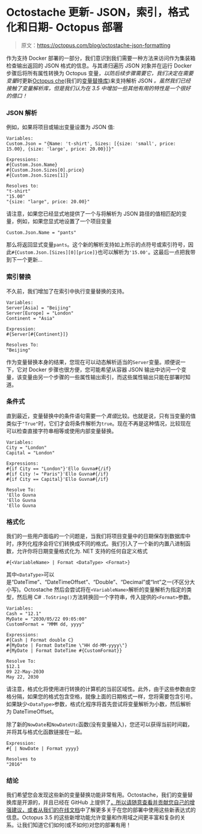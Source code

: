 # Octostache 更新- JSON，索引，格式化和日期- Octopus 部署

> 原文：<https://octopus.com/blog/octostache-json-formatting>

作为支持 Docker 部署的一部分，我们意识到我们需要一种方法来访问作为集装箱检查输出返回的 JSON 格式的信息。与其递归遍历 JSON 对象并在运行 Docker 步骤后将所有属性转换为 Octopus 变量，*以防后续步骤需要它，我们决定在需要变量*时更新[Octopus che](https://github.com/OctopusDeploy/Octostache)(我们的[变量替换库](http://docs.octopusdeploy.com/display/OD/Variable+Substitution+Syntax))来支持解析 JSON *。虽然我们已经接触了变量解析库，但是我们认为在 3.5 中增加一些其他有用的特性是一个很好的借口！*

### JSON 解析

例如，如果将项目或输出变量设置为 JSON 值:

```
Variables:
Custom.Json = "{Name: 't-shirt', Sizes: [{size: 'small', price: 15.00}, {size: 'large', price: 20.00}]}"  

Expressions:
#{Custom.Json.Name}
#{Custom.Json.Sizes[0].price}
#{Custom.Json.Sizes[1]}

Resolves to:
"t-shirt"
"15.00"
"{size: "large", price: 20.00}" 
```

请注意，如果您已经显式地提供了一个与将解析为 JSON 路径的值相匹配的变量，例如，如果您显式地设置了一个项目变量

```
Custom.Json.Name = "pants" 
```

那么将返回显式变量`pants`。这个新的解析支持如上所示的点符号或索引符号，因此`#{Custom.Json.[Sizes][0][price]}`也可以解析为`'15.00'`。这最后一点把我带到下一个更新...

### 索引替换

不久前，我们增加了在索引中执行变量替换的支持。

```
Variables:
Server[Asia] = "Beijing"
Server[Europe] = "London"
Continent = "Asia"

Expression:
#{Server[#{Continent}]}

Resolves To:
"Beijing" 
```

作为变量替换本身的结果，您现在可以动态解析适当的`Server`变量。顺便说一下，它对 Docker 步骤也很方便，您可能希望从容器 JSON 输出中访问一个变量，该变量由另一个步骤的一些属性输出索引，而这些属性输出只能在部署时知道。

### 条件式

直到最近，变量替换中的条件语句需要一个*真值*比较。也就是说，只有当变量的值类似于`"True"`时，它们才会将条件解析为`true`。现在不再是这种情况，比较现在可以检查直接字符串相等或使用内部变量替换。

```
Variables:
City = "London"
Capital = "London"

Expressions:
#{if City == "London"}'Ello Guvna#{/if}
#{if City != "Paris"}'Ello Guvna#{/if}
#{if City == Capital}'Ello Guvna#{/if}

Resolve To:
'Ello Guvna
'Ello Guvna
'Ello Guvna 
```

### 格式化

我们的一些用户面临的一个问题是，当我们将项目变量中的日期保存到数据库中时，序列化程序会将它们转换成不同的格式。我们引入了一个新的内置八进制函数，允许你将日期变量格式化为. NET 支持的任何自定义格式

```
#{<VariableName> | Format <DataType> <Format>} 
```

其中`<DataType>`可以是“DateTime”、“DateTimeOffset”、“Double”、“Decimal”或“Int”之一(不区分大小写)。Octostache 然后会尝试将在`<VariableName>`解析的变量解析为指定的类型，然后用 C# `.ToString()`方法转换回一个字符串，传入提供的`<Format>`参数。

```
Variables:
Cash = "12.1"
MyDate = "2030/05/22 09:05:00"
CustomFormat = "MMM dd, yyyy"

Expressions:
#{Cash | Format double C}
#{MyDate | Format DateTime \"HH dd-MM-yyyy\"}
#{MyDate | Format DateTime #{CustomFormat}}

Resolve To:
$12.1
09 22-May-2030
May 22, 2030 
```

请注意，格式化将使用进行转换的计算机的当前区域性。此外，由于这些参数由空格分隔，如果您的格式包含空格，就像上面的日期格式一样，您将需要包含引号。如果缺少`<DataType>`参数，格式化程序将首先尝试将变量解析为小数，然后解析为 DateTimeOffset。

除了新的`NowDate`和`NowDateUtc`函数(没有变量输入)，您还可以获得当前时间戳，并将其与格式化函数链接在一起。

```
Expression:
#{ | NowDate | Format yyyy}

Resolves to
"2016" 
```

### 结论

我们希望您会发现这些新的变量替换功能非常有用。Octostache，我们的变量替换库是开源的，并且已经在 GitHub 上提供了[，所以请随意查看并贡献您自己的增强建议，或者从我们的](https://github.com/OctopusDeploy/Octostache)[在线文档](http://docs.octopusdeploy.com/display/OD/Variable+Substitution+Syntax)中了解更多关于在您的部署中使用这些新表达式的信息。Octopus 3.5 的这些新增功能允许变量和作用域之间更丰富和复杂的关系。让我们知道它们如何(或不如何)对您的部署有用！
